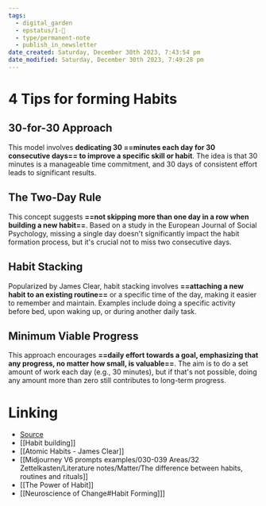 ```yaml
---
tags:
  - digital_garden
  - epstatus/1-🌱
  - type/permanent-note
  - publish_in_newsletter
date_created: Saturday, December 30th 2023, 7:43:54 pm
date_modified: Saturday, December 30th 2023, 7:49:28 pm
---
```

# 4 Tips for forming Habits
## 30-for-30 Approach
This model involves **dedicating 30 ==minutes each day for 30 consecutive days== to improve a specific skill or habit**. The idea is that 30 minutes is a manageable time commitment, and 30 days of consistent effort leads to significant results.

## The Two-Day Rule
This concept suggests **==not skipping more than one day in a row when building a new habit==**. Based on a study in the European Journal of Social Psychology, missing a single day doesn't significantly impact the habit formation process, but it's crucial not to miss two consecutive days.

## Habit Stacking
Popularized by James Clear, habit stacking involves **==attaching a new habit to an existing routine==** or a specific time of the day, making it easier to remember and maintain. Examples include doing a specific activity before bed, upon waking up, or during another daily task.

## Minimum Viable Progress
This approach encourages **==daily effort towards a goal, emphasizing that any progress, no matter how small, is valuable==**. The aim is to do a set amount of work each day (e.g., 30 minutes), but if that's not possible, doing any amount more than zero still contributes to long-term progress.
# Linking
+ [Source](https://www.linkedin.com/posts/sahilbloom_harsh-truth-ideas-arecheap-execution-is-activity-7146844145578385408-hHqE?utm_source=share&utm_medium=member_desktop)
+ [[Habit building]]
+ [[Atomic Habits - James Clear]]
+ [[Midjourney V6 prompts examples/030-039 Areas/32 Zettelkasten/Literature notes/Matter/The difference between habits, routines and rituals]]
+ [[The Power of Habit]]
+ [[Neuroscience of Change#Habit Forming]]]

